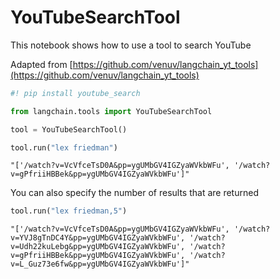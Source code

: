 # YouTubeSearchTool

This notebook shows how to use a tool to search YouTube

Adapted from [https://github.com/venuv/langchain_yt_tools](https://github.com/venuv/langchain_yt_tools)


```python
#! pip install youtube_search
```


```python
from langchain.tools import YouTubeSearchTool
```


```python
tool = YouTubeSearchTool()
```


```python
tool.run("lex friedman")
```




    "['/watch?v=VcVfceTsD0A&pp=ygUMbGV4IGZyaWVkbWFu', '/watch?v=gPfriiHBBek&pp=ygUMbGV4IGZyaWVkbWFu']"



You can also specify the number of results that are returned


```python
tool.run("lex friedman,5")
```




    "['/watch?v=VcVfceTsD0A&pp=ygUMbGV4IGZyaWVkbWFu', '/watch?v=YVJ8gTnDC4Y&pp=ygUMbGV4IGZyaWVkbWFu', '/watch?v=Udh22kuLebg&pp=ygUMbGV4IGZyaWVkbWFu', '/watch?v=gPfriiHBBek&pp=ygUMbGV4IGZyaWVkbWFu', '/watch?v=L_Guz73e6fw&pp=ygUMbGV4IGZyaWVkbWFu']"




```python

```

